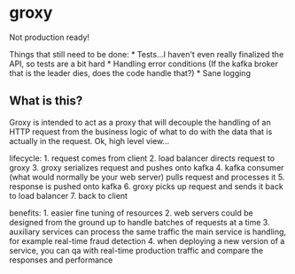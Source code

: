 # groxy
Not production ready!

Things that still need to be done:
	* Tests...I haven't even really finalized the API, so tests are a bit hard
	* Handling error conditions (If the kafka broker that is the leader dies, does the code handle that?)
	* Sane logging

## What is this?
Groxy is intended to act as a proxy that will decouple the handling of an HTTP request from the
business logic of what to do with the data that is actually in the request. Ok, high level view...

lifecycle:
	1. request comes from client
	2. load balancer directs request to groxy
	3. groxy serializes request and pushes onto kafka
	4. kafka consumer (what would normally be your web server) pulls request and processes it
	5. response is pushed onto kafka
	6. groxy picks up request and sends it back to load balancer
	7. back to client

benefits:
	1. easier fine tuning of resources
	2. web servers could be designed from the ground up to handle batches of requests at a time
	3. auxiliary services can process the same traffic the main service is handling, for example real-time fraud detection
	4. when deploying a new version of a service, you can qa with real-time production traffic and compare the responses and performance
 
